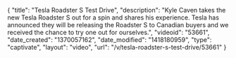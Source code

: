 {
    "title": "Tesla Roadster S Test Drive",
    "description": "Kyle Caven takes the new Tesla Roadster S out for a spin and shares his experience. Tesla has announced they will be releasing the Roadster S to Canadian buyers and we received the chance to try one out for ourselves.",
    "videoid": "53661",
    "date_created": "1370057162",
    "date_modified": "1418180959",
    "type": "captivate",
    "layout": "video",
    "url": "\/v\/tesla-roadster-s-test-drive\/53661"
}